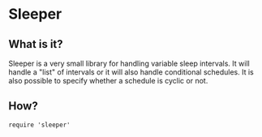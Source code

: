 # Sleeper

## What is it?

Sleeper is a very small library for handling variable sleep intervals.  It will handle a \"list\" of intervals or it will also handle conditional schedules.  It is also possible to specify whether a schedule is cyclic or not.

## How?

~~~~~~
require 'sleeper'


~~~~~~